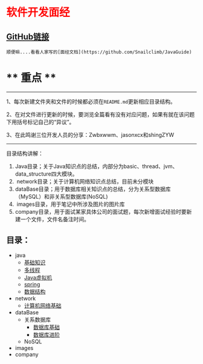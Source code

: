 # <font color="red">软件开发面经</font>
## [GitHub链接](https://github.com/Zwbxwwm/doc)

    顺便嘛....看看人家写的[面经文档](https://github.com/Snailclimb/JavaGuide)


# ** 重点 ** 

------

1、每次新建文件夹和文件的时候都必须在`README.md`更新相应目录结构。

2、在对文件进行更新的时候，要浏览全篇看有没有对应问题，如果有就在该问题下用括号标记自己的“异议”。

3、在此鸣谢三位开发人员的分享：Zwbxwwm、jasonxcx和shingZYW

------

目录结构讲解：

1. ​	  Java目录；关于Java知识点的总结，内部分为basic、thread、jvm、data_structure四大模块。
2. ​    network目录；关于计算机网络知识点总结，目前未分模块
3. ​    dataBase目录；用于数据库相关知识点的总结，分为关系型数据库（MySQL）和非关系型数据库(NoSQL)
4. ​    images目录，用于笔记中所涉及图片的图片库
5. ​    company目录，用于面试某家具体公司的面试题，每次新增面试经验时要新建一个文件，文件名备注时间。

## 目录：

- java
  - [基础知识](java/basic.md)
  - [多线程](java/thread.md)
  - [Java虚拟机](java/jvm.md)
  - [spring](java/spring.md)
  - [数据结构](java/data_structure.md)
- network
  - [计算机网络基础](network/basic.md)
- dataBase
  - 关系数据库
    - [数据库基础](dataBase/MySQL/basic.md)
    - [数据库进阶](dataBase/MySQL/hard.md)
  - NoSQL
- images
- company
